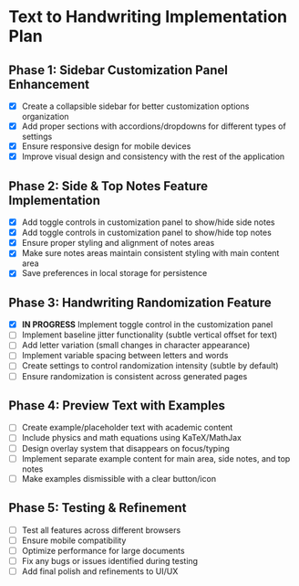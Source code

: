 # Text to Handwriting Implementation Plan

## Phase 1: Sidebar Customization Panel Enhancement
- [x] Create a collapsible sidebar for better customization options organization
- [x] Add proper sections with accordions/dropdowns for different types of settings
- [x] Ensure responsive design for mobile devices
- [x] Improve visual design and consistency with the rest of the application

## Phase 2: Side & Top Notes Feature Implementation
- [x] Add toggle controls in customization panel to show/hide side notes
- [x] Add toggle controls in customization panel to show/hide top notes
- [x] Ensure proper styling and alignment of notes areas
- [x] Make sure notes areas maintain consistent styling with main content area
- [x] Save preferences in local storage for persistence

## Phase 3: Handwriting Randomization Feature
- [x] **IN PROGRESS** Implement toggle control in the customization panel
- [ ] Implement baseline jitter functionality (subtle vertical offset for text)
- [ ] Add letter variation (small changes in character appearance)
- [ ] Implement variable spacing between letters and words
- [ ] Create settings to control randomization intensity (subtle by default)
- [ ] Ensure randomization is consistent across generated pages

## Phase 4: Preview Text with Examples
- [ ] Create example/placeholder text with academic content
- [ ] Include physics and math equations using KaTeX/MathJax
- [ ] Design overlay system that disappears on focus/typing
- [ ] Implement separate example content for main area, side notes, and top notes
- [ ] Make examples dismissible with a clear button/icon

## Phase 5: Testing & Refinement
- [ ] Test all features across different browsers
- [ ] Ensure mobile compatibility
- [ ] Optimize performance for large documents
- [ ] Fix any bugs or issues identified during testing
- [ ] Add final polish and refinements to UI/UX
